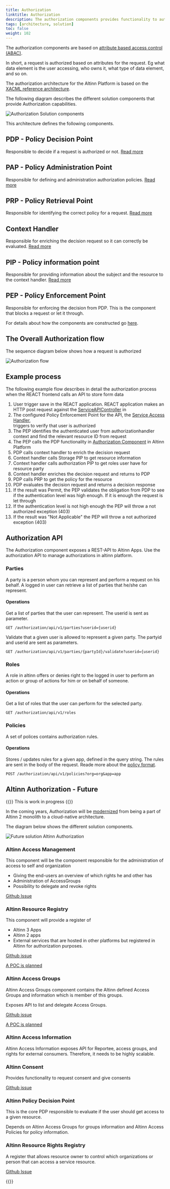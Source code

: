 ```yaml
---
title: Authorization
linktitle: Authorization
description: The authorization components provides functionality to authorize access to applications and components in Altinn Apps and Altinn Platform.
tags: [architecture, solution]
toc: false
weight: 102
---
```


The authorization components are based on [attribute based access control (ABAC)](https://en.wikipedia.org/wiki/Attribute-based_access_control).

In short, a request is authorized based on attributes for the request. Eg what data element is the user accessing, who owns it,
what type of data element, and so on.

The authorization architecture for the Altinn Platform is based on the [XACML reference architecture](https://en.wikipedia.org/wiki/XACML).

The following diagram describes the different solution components that provide Authorization capabilities.

![Authorization Solution components](authorization_solution_components.svg "Authorization solution components")

This architecture defines the following components.

## PDP - Policy Decision Point

Responsible to decide if a request is authorized or not. [Read more](pdp)

## PAP - Policy Administration Point

Responsible for defining and administration authorization policies. [Read more](pap)

## PRP - Policy Retrieval Point

Responsible for identifying the correct policy for a request. [Read more](prp)

## Context Handler

Responsible for enriching the decision request so it can correctly be evaluated. [Read more](contexthandler)

## PIP - Policy information point

Responsible for providing information about the subject and the resource to the context handler. [Read more](pip)

## PEP - Policy Enforcement Point

Responsible for enforcing the decision from PDP. This is the component that blocks a request or let it through.

For details about how the components are constructed go [here](/technology/architecture/components/application/construction/altinn-platform/authorization).

## The Overall Authorization flow

The sequence diagram below shows how a request is authorized

![Authorization flow](authorization_flow_app_platform.svg "Authorization flow")

## Example process

The following example flow describes in detail the authorization process when the REACT frontend calls an API to store form data

1. User trigger save in the REACT application. REACT application makes an HTTP post request against the 
[ServiceAPIController](https://github.com/Altinn/altinn-studio/blob/master/src/AltinnCore/Runtime/Controllers/ServiceAPIController.css) in 
2. The configured Policy Enforcement Point for the API, the [Service Access Handler](https://github.com/Altinn/altinn-studio/blob/master/src/AltinnCore/Runtime/Authorization/ServiceAccessHandler.cs),  
triggers to verify that user is authorized
3. The PEP identifies the authenticated user from authorizationhandler context and find the relevant resource ID from request
4. The PEP calls the PDP functionality in [Authorization Component](../) in Altinn Platform
5. PDP calls context handler to enrich the decision request
6. Context handler calls Storage PIP to get resource information
7. Context handler calls authorization PIP to get roles user have for resource party
8. Context handler enriches the decision request and returns to PDP
9. PDP calls PRP to get the policy for the resource
10. PDP evaluates the decision request and returns a decision response
11. If the result was Permit, the PEP validates the obligation from PDP to see if the authentication level was high enough.
If it is enough the request is let through
12. If the authentication level is not high enough the PEP will throw a not authorized exception (403)
13. If the result was "Not Applicable" the PEP will throw  a not authorized exception (403)

## Authorization API

The Authorization component exposes a REST-API to Altinn Apps.
Use the authorization API to manage authorizations in altinn platform.

### Parties

A party is a person whom  you can represent and perform a request on his behalf. A logged in user can retrieve a list of parties that he/she can represent.

#### Operations

Get a list of parties that the user can represent. The userid is sent as parameter.

```http
GET /authorization/api/v1/parties?userid={userid}
```

Validate that a given user is allowed to represent a given party. The partyid and userid are sent as parameters.

```http
GET /authorization/api/v1/parties/{partyId}/validate?userid={userid}
```

### Roles

A role in altinn offers or denies right to the logged in user to perform an action or group of actions for him or on behalf of someone.

#### Operations

Get a list of roles that the user can perform for the selected party.

```http
GET /authorization/api/v1/roles
```

### Policies

A set of polices contains authorization rules.

#### Operations

Stores / updates rules for a given app, defined in the query string.
The rules are sent in the body of the request. Reade more about the [policy format](prp).

```http
POST /authorization/api/v1/policies?org=org&app=app
```

## Altinn Authorization - Future

{{<notice warning>}}
This is work in progress
{{</notice>}}

In the coming years, Authorization will be [modernized](https://github.com/Altinn/altinn-authorization/issues/23) from being a part of Altinn 2 monolith to a cloud-native architecture.

The diagram below shows the different solution components.

![Future solution Altinn Authorization](authorization_solution_components_future.drawio.svg "Future solution Altinn Authorization")


### Altinn Access Management

This component will be the component responsible for the administration of access to self and organization

- Giving the end-users an overview of which rights he and other has	
- Administration of AccessGroups
- Possibility to delegate and revoke rights

[Github Issue](https://github.com/Altinn/altinn-authorization-admin/issues/27)

### Altinn Resource Registry

This component will provide a register of

- Altinn 3 Apps
- Altinn 2 apps
- External services that are hosted in other platforms but registered in Altinn for authorization purposes.

[Github issue](https://github.com/Altinn/altinn-authorization/issues/24)
  
[A POC is planned](https://github.com/Altinn/altinn-authorization/issues/26)

### Altinn Access Groups

Altinn Access Groups component contains the Altinn defined Access Groups and information which is member of this groups.

Exposes API to list and delegate Access Groups.

[Github issue](https://github.com/Altinn/altinn-authorization/issues/25)

[A POC is planned](https://github.com/Altinn/altinn-authorization/issues/28)

### Altinn Access Information

Altinn Access Information exposes API for Reportee, access groups, and rights for external consumers. Therefore, it needs to be highly scalable. 

### Altinn Consent

Provides functionality to request consent and give consents

[Github issue](https://github.com/Altinn/altinn-authorization/issues/22)

### Altinn Policy Decision Point

This is the core PDP responsible to evaluate if the user should get access to a given resource. 

Depends on Altinn Access Groups for groups information and Altinn Access Policies for policy information. 


### Altinn Resource Rights Registry

A register that allows resource owner to control which organizations or person that can access a service resource.

[Github Issue](https://github.com/Altinn/altinn-authorization/issues/53)


{{<children>}}

